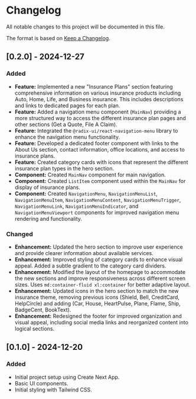 # Changelog

All notable changes to this project will be documented in this file.

The format is based on [Keep a Changelog](https://keepachangelog.com/en/1.0.0/).

## [0.2.0] - 2024-12-27

### Added

- **Feature:**  Implemented a new "Insurance Plans" section featuring comprehensive information on various insurance products including Auto, Home, Life, and Business insurance.  This includes descriptions and links to dedicated pages for each plan.
- **Feature:** Added a navigation menu component (`MainNav`) providing a more structured way to access the different insurance plan pages and other sections (Get a Quote, File A Claim).
- **Feature:** Integrated the `@radix-ui/react-navigation-menu` library to enhance the navigation menu functionality.
- **Feature:**  Developed a dedicated footer component with links to the About Us section, contact information, office locations, and access to insurance plans.
- **Feature:** Created category cards with icons that represent the different insurance plan types in the hero section.
- **Component:** Created `MainNav` component for main navigation.
- **Component:** Created `ListItem` component used within the `MainNav` for display of insurance plans.
- **Component:** Created `NavigationMenu`, `NavigationMenuList`, `NavigationMenuItem`, `NavigationMenuContent`, `NavigationMenuTrigger`, `NavigationMenuLink`, `NavigationMenuIndicator`, and `NavigationMenuViewport` components for improved navigation menu rendering and functionality.


### Changed

- **Enhancement:** Updated the hero section to improve user experience and provide clearer information about available services.
- **Enhancement:**  Improved styling of category cards to enhance visual appeal. Added a subtle gradient to the category card dividers.
- **Enhancement:** Modified the layout of the homepage to accommodate the new sections and improve responsiveness across different screen sizes.  Uses `md:container-fluid xl:container` for better adaptive layout.
- **Enhancement:** Updated icons in the hero section to match the new insurance theme, removing previous icons (Shield, Bell, CreditCard, HelpCircle) and adding (Car, House, HeartPulse, Plane, Flame, Ship, BadgeCent, BookText).
- **Enhancement:** Redesigned the footer for improved organization and visual appeal, including social media links and reorganized content into logical sections.


## [0.1.0] - 2024-12-20

### Added

- Initial project setup using Create Next App.
- Basic UI components.
- Initial styling with Tailwind CSS.
